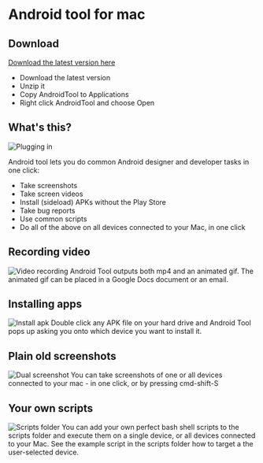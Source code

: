 # Android tool for mac

## Download
[Download the latest version here](https://github.com/mortenjust/androidtool-mac/releases/)

* Download the latest version
* Unzip it
* Copy AndroidTool to Applications
* Right click AndroidTool and choose Open

## What's this? 
![Plugging in ](https://raw.githubusercontent.com/mortenjust/androidtool-mac/master/Demos/plugging%20in.gif=20x)

Android tool lets you do common Android designer and developer tasks in one click:
* Take screenshots
* Take screen videos
* Install (sideload) APKs without the Play Store
* Take bug reports
* Use common scripts
* Do all of the above on all devices connected to your Mac, in one click

## Recording video
![Video recording](https://raw.githubusercontent.com/mortenjust/androidtool-mac/master/Demos/phonerecording.gif)
Android Tool outputs both mp4 and an animated gif. The animated gif can be placed in a Google Docs document or an email. 

## Installing apps
![Install apk](https://raw.githubusercontent.com/mortenjust/androidtool-mac/master/Demos/installapk.gif)
Double click any APK file on your hard drive and Android Tool pops up asking you onto which device you want to install it. 

## Plain old screenshots
![Dual screenshot](https://raw.githubusercontent.com/mortenjust/androidtool-mac/master/Demos/dualscreenshot.gif)
You can take screenshots of one or all devices connected to your mac - in one click, or by pressing cmd-shift-S

## Your own scripts
![Scripts folder](https://raw.githubusercontent.com/mortenjust/androidtool-mac/master/Demos/scriptsfolder.gif)
You can add your own perfect bash shell scripts to the scripts folder and execute them on a single device, or all devices connected to your Mac. See the example script in the scripts folder how to target a the user-selected device. 
